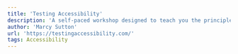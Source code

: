 ```yaml
---
title: 'Testing Accessibility'
description: 'A self-paced workshop designed to teach you the principles and effective patterns of accessibility, from design to deployment.'
author: 'Marcy Sutton'
url: 'https://testingaccessibility.com/'
tags: Accessibility
---
```

